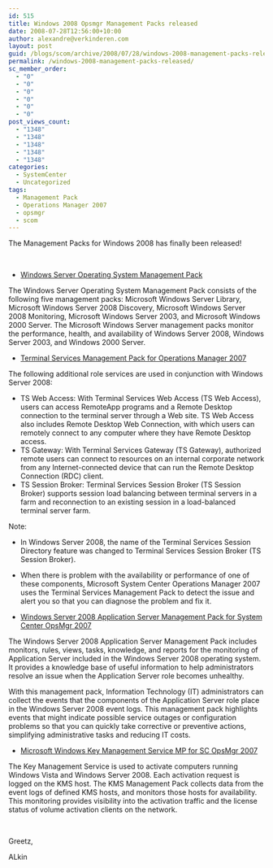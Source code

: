 ```yaml
---
id: 515
title: Windows 2008 Opsmgr Management Packs released
date: 2008-07-28T12:56:00+10:00
author: alexandre@verkinderen.com
layout: post
guid: /blogs/scom/archive/2008/07/28/windows-2008-management-packs-released.aspx
permalink: /windows-2008-management-packs-released/
sc_member_order:
  - "0"
  - "0"
  - "0"
  - "0"
  - "0"
  - "0"
post_views_count:
  - "1348"
  - "1348"
  - "1348"
  - "1348"
  - "1348"
categories:
  - SystemCenter
  - Uncategorized
tags:
  - Management Pack
  - Operations Manager 2007
  - opsmgr
  - scom
---
```

The Management Packs for Windows 2008 has finally been released!

&nbsp;

  * <div>
      <a href="http://www.microsoft.com/downloads/details.aspx?FamilyId=3529D233-5E3E-4B51-8F66-5D6F27005EC3&amp;displaylang=en&displaylang=en" class="">Windows Server Operating System Management Pack</a>
    </div>

<span>The Windows Server Operating System Management Pack consists of the following five management packs: Microsoft Windows Server Library, Microsoft Windows Server 2008 Discovery, Microsoft Windows Server 2008 Monitoring, Microsoft Windows Server 2003, and Microsoft Windows 2000 Server. The Microsoft Windows Server management packs monitor the performance, health, and availability of Windows Server 2008, Windows Server 2003, and Windows 2000 Server.</span>

  * <div>
      <a href="http://www.microsoft.com/downloads/details.aspx?FamilyId=1428ECFD-8C3E-4779-A383-4C491D2684F3&amp;displaylang=en" target="_blank">Terminal Services Management Pack for Operations Manager 2007</a>
    </div>

The following additional role services are used in conjunction with Windows Server 2008:

  * TS Web Access: With Terminal Services Web Access (TS Web Access), users can access RemoteApp programs and a Remote Desktop connection to the terminal server through a Web site. TS Web Access also includes Remote Desktop Web Connection, with which users can remotely connect to any computer where they have Remote Desktop access. 
  * TS Gateway: With Terminal Services Gateway (TS Gateway), authorized remote users can connect to resources on an internal corporate network from any Internet-connected device that can run the Remote Desktop Connection (RDC) client. 
  * TS Session Broker: Terminal Services Session Broker (TS Session Broker) supports session load balancing between terminal servers in a farm and reconnection to an existing session in a load-balanced terminal server farm. 

Note: 

  * In Windows Server 2008, the name of the Terminal Services Session Directory feature was changed to Terminal Services Session Broker (TS Session Broker). 
  * When there is problem with the availability or performance of one of these components, Microsoft System Center Operations Manager 2007 uses the Terminal Services Management Pack to detect the issue and alert you so that you can diagnose the problem and fix it. 

  * <div>
      <a href="http://www.microsoft.com/downloads/details.aspx?FamilyId=77EB6EC5-6932-4310-A426-F9B34C6C5BE9&amp;displaylang=en" target="_blank">Windows Server 2008 Application Server Management Pack for System Center OpsMgr 2007</a>
    </div>

<span>The Windows Server 2008 Application Server Management Pack includes monitors, rules, views, tasks, knowledge, and reports for the monitoring of Application Server included in the Windows Server 2008 operating system. It provides a knowledge base of useful information to help administrators resolve an issue when the Application Server role becomes unhealthy.</p> 

<p>
  With this management pack, Information Technology (IT) administrators can collect the events that the components of the Application Server role place in the Windows Server 2008 event logs. This management pack highlights events that might indicate possible service outages or configuration problems so that you can quickly take corrective or preventive actions, simplifying administrative tasks and reducing IT costs.<br /></span>
</p>

<ul>
  <li>
    <div>
      <a href="http://www.microsoft.com/downloads/details.aspx?FamilyId=A330D876-C965-4433-AFDF-7C61A9126FB3&amp;displaylang=en" target="_blank">Microsoft Windows Key Management Service MP for SC OpsMgr 2007</a>
    </div>
  </li>
</ul>

<p>
  <span>The Key Management Service is used to activate computers running Windows Vista and Windows Server 2008. Each activation request is logged on the KMS host. The KMS Management Pack collects data from the event logs of defined KMS hosts, and monitors those hosts for availability. This monitoring provides visibility into the activation traffic and the license status of volume activation clients on the network.</span>
</p>

<p>
  <span></span>&nbsp;
</p>

<p>
  <span>Greetz,</span>
</p>

<p>
  <span>ALkin</span>
</p>